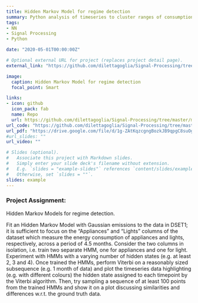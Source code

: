 ```yaml
---
title: Hidden Markov Model for regime detection
summary: Python analysis of timeseries to cluster ranges of consumption, using Hidden Markov Models with Gaussian emissions.
tags:
- NN
- Signal Processing
- Python

date: "2020-05-01T00:00:00Z"

# Optional external URL for project (replaces project detail page).
external_link: "https://github.com/dilettagoglia/Signal-Processing/tree/master/midterm2"

image:
  caption: Hidden Markov Model for regime detection
  focal_point: Smart

links:
- icon: github
  icon_pack: fab
  name: Repo
  url: https://github.com/dilettagoglia/Signal-Processing/tree/master/midterm2
url_code: "https://github.com/dilettagoglia/Signal-Processing/tree/master/midterm2"
url_pdf: "https://drive.google.com/file/d/1g-ZAtKqzcgngBozkJB9qpgC8suOgeHd7/view?usp=sharing"
#url_slides: ""
url_video: ""

# Slides (optional).
#   Associate this project with Markdown slides.
#   Simply enter your slide deck's filename without extension.
#   E.g. `slides = "example-slides"` references `content/slides/example-slides.md`.
#   Otherwise, set `slides = ""`.
slides: example
---
```


### Project Assignment:

Hidden Markov Models for regime detection.

Fit an Hidden Markov Model with Gaussian emissions to the data in DSET1; it is sufficient to focus on the “Appliances” and “Lights” columns of the dataset which measure the energy consumption of appliances and lights, respectively, across a period of 4.5 months.
Consider the two columns in isolation, i.e. train two separate HMM, one for appliances and one for light.
Experiment with HMMs with a varying number of hidden states (e.g. at least 2, 3 and 4).
Once trained the HMMs, perform Viterbi on a reasonably sized subsequence (e.g. 1 month of data) and plot the timeseries data highlighting (e.g. with different colours) the hidden state assigned to each timepoint by the Viterbi algorithm.
Then, try sampling a sequence of at least 100 points from the trained HMMs and show it on a plot discussing similarities and differences w.r.t. the ground truth data.
